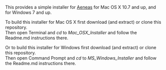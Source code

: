 This provides a simple installer for [Aeneas](https://github.com/readbeyond/aeneas) for Mac OS X 10.7 and up, and for Windows 7 and up.

To build this installer for Mac OS X first download (and extract) or clone this repository.  
Then open Terminal and _cd_ to _Mac\_OSX\_Installer_ and follow the Readme.md instructions there.

Or to build this installer for Windows first download (and extract) or clone this repository.  
Then open Command Prompt and _cd_ to _MS\_Windows\_Installer_ and follow the Readme.md instructions there.
